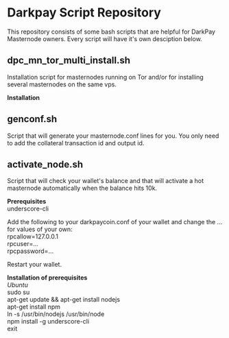 # Darkpay Script Repository  
This repository consists of some bash scripts that are helpful for DarkPay Masternode owners. Every script will have it's own desciption below.  

## dpc_mn_tor_multi_install.sh  
Installation script for masternodes running on Tor and/or for installing several masternodes on the same vps. 

**Installation**  

## genconf.sh  
Script that will generate your masternode.conf lines for you. You only need to add the collateral transaction id and output id.  

## activate_node.sh  
Script that will check your wallet's balance and that will activate a hot masternode automatically when the balance hits 10k.  

**Prerequisites**  
underscore-cli  

Add the following to your darkpaycoin.conf of your wallet and change the ... for values of your own:  
rpcallow=127.0.0.1  
rpcuser=...  
rpcpassword=...  

Restart your wallet.  

**Installation of prerequisites**  
*Ubuntu*  
    sudo su  
    apt-get update && apt-get install nodejs  
    apt-get install npm  
    ln -s /usr/bin/nodejs /usr/bin/node  
    npm install -g underscore-cli  
    exit  
